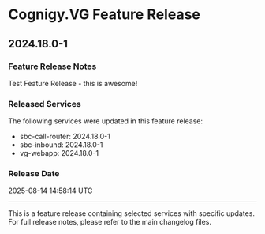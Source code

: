 # Cognigy.VG Feature Release

## 2024.18.0-1

### Feature Release Notes

Test Feature Release - this is awesome!

### Released Services

The following services were updated in this feature release:

- sbc-call-router: 2024.18.0-1
- sbc-inbound: 2024.18.0-1
- vg-webapp: 2024.18.0-1

### Release Date

2025-08-14 14:58:14 UTC

---

This is a feature release containing selected services with specific updates.
For full release notes, please refer to the main changelog files.
